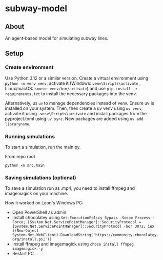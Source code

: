 # subway-model

## About

An agent-based model for simulating subway lines.


## Setup

### Create environment

Use Python 3.12 or a similar version. Create a virtual environment using ``python -m venv venv``, activate it (Windows: ``venv\Scripts\activate`` , Linux/macOS: ``source venv/bin/activate``) and use ``pip install -r requirements.txt`` to install the necessary packages into the venv.

Alternatively, us ``uv`` to manage dependencies instead of venv. Ensure uv is installed on your system. Then, then create a uv venv using ``uv venv``, activate it using `.venv\Scripts\activate` and install packages from the pyproject.toml using ``uv sync``. New packages are added using ``uv add libraryname``. 

### Running simulations

To start a simulation, run the main.py.

From repo root
```
python -m src.main
```

### Saving simulations (optional)

To save a simulation run as .mp4, you need to install ffmpeg and imagemagick on your machine.

How it worked on Leon's Windows PC:
- Open PowerShell as admin
- Install chocolatey using ``Set-ExecutionPolicy Bypass -Scope Process -Force; [System.Net.ServicePointManager]::SecurityProtocol = [System.Net.ServicePointManager]::SecurityProtocol -bor 3072; iex ((New-Object System.Net.WebClient).DownloadString('https://community.chocolatey.org/install.ps1'))``
- Install ffmpeg and imagemagick using ``choco install ffmpeg imagemagick -y``
- Restart PC


